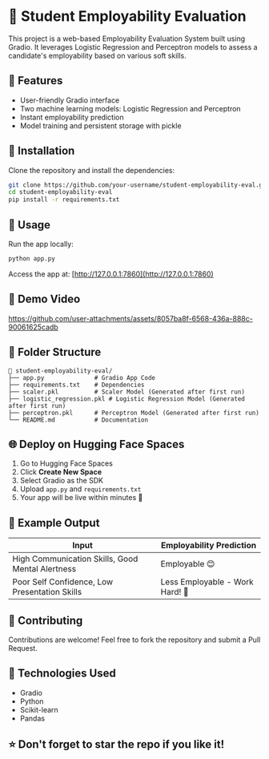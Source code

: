 # 🎯 Student Employability Evaluation

This project is a web-based Employability Evaluation System built using Gradio. It leverages Logistic Regression and Perceptron models to assess a candidate's employability based on various soft skills.

## 🚀 Features
- User-friendly Gradio interface
- Two machine learning models: Logistic Regression and Perceptron
- Instant employability prediction
- Model training and persistent storage with pickle

## 🔑 Installation
Clone the repository and install the dependencies:

```bash
git clone https://github.com/your-username/student-employability-eval.git
cd student-employability-eval
pip install -r requirements.txt
```

## 🚀 Usage
Run the app locally:

```bash
python app.py
```
Access the app at: [http://127.0.0.1:7860](http://127.0.0.1:7860)

## 📄 Demo Video


https://github.com/user-attachments/assets/8057ba8f-6568-436a-888c-90061625cadb


## 📂 Folder Structure
```
📁 student-employability-eval/
├── app.py              # Gradio App Code
├── requirements.txt    # Dependencies
├── scaler.pkl          # Scaler Model (Generated after first run)
├── logistic_regression.pkl # Logistic Regression Model (Generated after first run)
├── perceptron.pkl      # Perceptron Model (Generated after first run)
└── README.md           # Documentation
```

## 🌐 Deploy on Hugging Face Spaces
1. Go to Hugging Face Spaces
2. Click **Create New Space**
3. Select Gradio as the SDK
4. Upload `app.py` and `requirements.txt`
5. Your app will be live within minutes 🚀

## 🧐 Example Output
| Input               | Employability Prediction |
|----------------|-------------------|
| High Communication Skills, Good Mental Alertness | Employable 😊 |
| Poor Self Confidence, Low Presentation Skills | Less Employable - Work Hard! 💪 |

## 🤝 Contributing
Contributions are welcome! Feel free to fork the repository and submit a Pull Request.

## 📌 Technologies Used
- Gradio
- Python
- Scikit-learn
- Pandas

## ⭐ Don't forget to star the repo if you like it!

